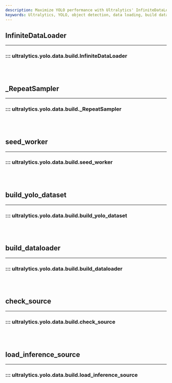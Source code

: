 ```yaml
---
description: Maximize YOLO performance with Ultralytics' InfiniteDataLoader, seed_worker, build_dataloader, and load_inference_source functions.
keywords: Ultralytics, YOLO, object detection, data loading, build dataloader, load inference source
---
```


## InfiniteDataLoader
---

### ::: ultralytics.yolo.data.build.InfiniteDataLoader

<br><br>

## _RepeatSampler
---

### ::: ultralytics.yolo.data.build._RepeatSampler

<br><br>

## seed_worker
---

### ::: ultralytics.yolo.data.build.seed_worker

<br><br>

## build_yolo_dataset
---

### ::: ultralytics.yolo.data.build.build_yolo_dataset

<br><br>

## build_dataloader
---

### ::: ultralytics.yolo.data.build.build_dataloader

<br><br>

## check_source
---

### ::: ultralytics.yolo.data.build.check_source

<br><br>

## load_inference_source
---

### ::: ultralytics.yolo.data.build.load_inference_source

<br><br>
